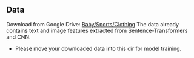 
## Data
Download from Google Drive: [Baby/Sports/Clothing](https://drive.google.com/drive/folders/13cBy1EA_saTUuXxVllKgtfci2A09jyaG?usp=sharing)
The data already contains text and image features extracted from Sentence-Transformers and CNN.

* Please move your downloaded data into this dir for model training.
